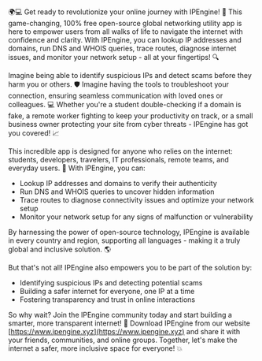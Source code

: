 🌍💻 Get ready to revolutionize your online journey with IPEngine! 🚀 This game-changing, 100% free open-source global networking utility app is here to empower users from all walks of life to navigate the internet with confidence and clarity. With IPEngine, you can lookup IP addresses and domains, run DNS and WHOIS queries, trace routes, diagnose internet issues, and monitor your network setup - all at your fingertips! 🔍

Imagine being able to identify suspicious IPs and detect scams before they harm you or others. 🛡️ Imagine having the tools to troubleshoot your connection, ensuring seamless communication with loved ones or colleagues. 💻 Whether you're a student double-checking if a domain is fake, a remote worker fighting to keep your productivity on track, or a small business owner protecting your site from cyber threats - IPEngine has got you covered! 📈

This incredible app is designed for anyone who relies on the internet: students, developers, travelers, IT professionals, remote teams, and everyday users. 💪 With IPEngine, you can:

* Lookup IP addresses and domains to verify their authenticity
* Run DNS and WHOIS queries to uncover hidden information
* Trace routes to diagnose connectivity issues and optimize your network setup
* Monitor your network setup for any signs of malfunction or vulnerability

By harnessing the power of open-source technology, IPEngine is available in every country and region, supporting all languages - making it a truly global and inclusive solution. 🌎

But that's not all! IPEngine also empowers you to be part of the solution by:

* Identifying suspicious IPs and detecting potential scams
* Building a safer internet for everyone, one IP at a time
* Fostering transparency and trust in online interactions

So why wait? Join the IPEngine community today and start building a smarter, more transparent internet! 🌈 Download IPEngine from our website [https://www.ipengine.xyz](https://www.ipengine.xyz) and share it with your friends, communities, and online groups. Together, let's make the internet a safer, more inclusive space for everyone! 💥